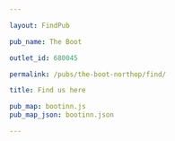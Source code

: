 ```yaml
---

layout: FindPub

pub_name: The Boot

outlet_id: 680045

permalink: /pubs/the-boot-northop/find/

title: Find us here

pub_map: bootinn.js
pub_map_json: bootinn.json

---
```


